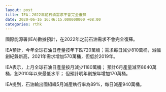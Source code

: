 ```yaml
---
layout: post
title: IEA：2022年前石油需求不會完全復蘇
date: 2020-06-16 16:46:15.000000000 +08:00
categories: rthk
---
```


國際能源署(IEA)數據預計，在2022年之前石油需求不會完全復蘇。

IEA預計，今年全球石油日產量按年下跌720萬桶；需求每日減少810萬桶，減幅創紀錄新高，2021年需求增加570萬桶，但低於2019年。

IEA表示，上月全球石油日產量按月減少1180萬桶； 預計6月產量減至8640萬桶，創2010年以來最低水平； 但預計明年則按年增加170萬桶。

IEA提到，石油輸出國組織5月減產執行率為89%，每日減產940萬桶。

